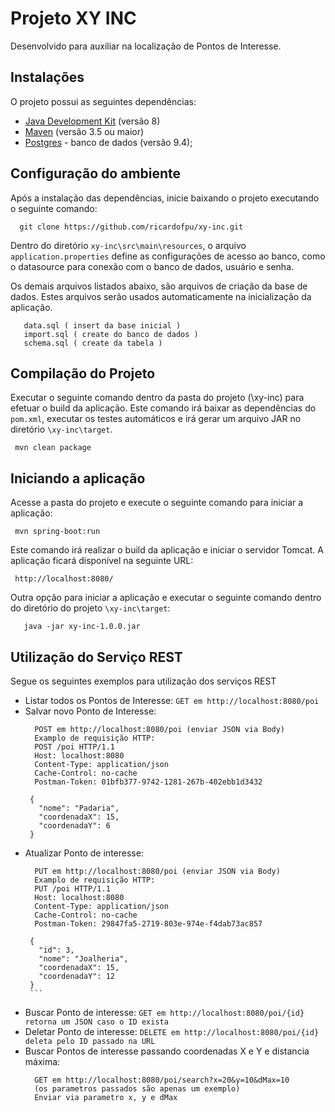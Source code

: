 # Projeto XY INC

Desenvolvido para auxiliar na localização de Pontos de Interesse.

## Instalações ##
O projeto possui as seguintes dependências:

* [Java Development Kit](http://www.oracle.com/technetwork/java/javase/downloads/index.html) (versão 8)
* [Maven](https://maven.apache.org/) (versão 3.5 ou maior)
* [Postgres](https://www.postgresql.org/download/) - banco de dados (versão 9.4);

## Configuração do ambiente ##

Após a instalação das dependências, inicie baixando o projeto executando o seguinte comando:
```
  git clone https://github.com/ricardofpu/xy-inc.git
```
Dentro do diretório `` xy-inc\src\main\resources ``, o arquivo `` application.properties `` define as configurações de acesso ao banco, como o datasource para conexão com o banco de dados, usuário e senha.

Os demais arquivos listados abaixo, são arquivos de criação da base de dados. Estes arquivos serão usados automaticamente na inicialização da aplicação.
```
   data.sql ( insert da base inicial )
   import.sql ( create do banco de dados )
   schema.sql ( create da tabela )
```
## Compilação do Projeto ##

Executar o seguinte comando dentro da pasta do projeto (\xy-inc) para efetuar o build da aplicação. Este comando irá baixar as dependências do `` pom.xml ``, executar os testes automáticos e irá gerar um arquivo JAR no diretório `` \xy-inc\target ``.
```
 mvn clean package
```
## Iniciando a aplicação ##

Acesse a pasta do projeto e execute o seguinte comando para iniciar a aplicação:
```
 mvn spring-boot:run
```
Este comando irá realizar o build da aplicação e iniciar o servidor Tomcat. A aplicação ficará disponível na seguinte URL:
```
 http://localhost:8080/
```
Outra opção para iniciar a aplicação e executar o seguinte comando dentro do diretório do projeto `` \xy-inc\target ``:
```
   java -jar xy-inc-1.0.0.jar
```
## Utilização do Serviço REST ##

Segue os seguintes exemplos para utilização dos serviços REST

* Listar todos os Pontos de Interesse: 
     ``
     GET em http://localhost:8080/poi
     ``
* Salvar novo Ponto de Interesse: 
     ```
       POST em http://localhost:8080/poi (enviar JSON via Body)
       Examplo de requisição HTTP:
       POST /poi HTTP/1.1
       Host: localhost:8080
       Content-Type: application/json
       Cache-Control: no-cache
       Postman-Token: 01bfb377-9742-1281-267b-402ebb1d3432

      {
        "nome": "Padaria",
        "coordenadaX": 15,
        "coordenadaY": 6
      }
     ```
* Atualizar Ponto de interesse: 
     ```
       PUT em http://localhost:8080/poi (enviar JSON via Body)
       Examplo de requisição HTTP:
       PUT /poi HTTP/1.1
       Host: localhost:8080
       Content-Type: application/json
       Cache-Control: no-cache
       Postman-Token: 29847fa5-2719-803e-974e-f4dab73ac857

      {
        "id": 3,
        "nome": "Joalheria",
        "coordenadaX": 15,
        "coordenadaY": 12
      }
      ```
* Buscar Ponto de interesse: 
     ``
     GET em http://localhost:8080/poi/{id} retorna um JSON caso o ID exista 
     ``
* Deletar Ponto de interesse: 
    ``
      DELETE em http://localhost:8080/poi/{id} deleta pelo ID passado na URL
    ``
* Buscar Pontos de interesse passando coordenadas X e Y e distancia máxima:
    ```
      GET em http://localhost:8080/poi/search?x=20&y=10&dMax=10 
      (os parametros passados são apenas um exemplo) 
      Enviar via parametro x, y e dMax
    ```



